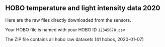 
## HOBO temperature and light intensity data 2020

Here are the raw files directly downloaded from the sensors.

Your HOBO file is named with your HOBO ID `12345678.csv`

The ZIP file contains all hobo raw datasets (41 hobos, 2020-01-07)
